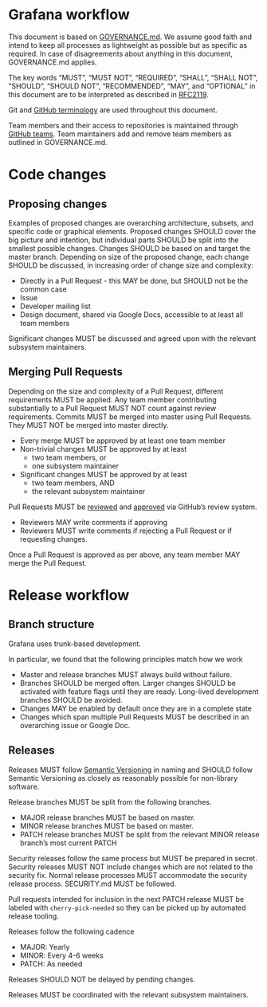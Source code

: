 # Grafana workflow

This document is based on [GOVERNANCE.md](GOVERNANCE.md). We assume good faith and intend to keep all processes as lightweight as possible but as specific as required. In case of disagreements about anything in this document, GOVERNANCE.md applies.

The key words “MUST”, “MUST NOT”, “REQUIRED”, “SHALL”, “SHALL NOT”, “SHOULD”, “SHOULD NOT”, “RECOMMENDED”, “MAY”, and “OPTIONAL” in this document are to be interpreted as described in [RFC2119](http://tools.ietf.org/html/rfc2119).

Git and [GitHub terminology](https://help.github.com/en/github/getting-started-with-github/github-glossary) are used throughout this document.

Team members and their access to repositories is maintained through [GitHub teams](https://help.github.com/en/github/setting-up-and-managing-organizations-and-teams/about-teams). Team maintainers add and remove team members as outlined in GOVERNANCE.md.

# Code changes

## Proposing changes

Examples of proposed changes are overarching architecture, subsets, and specific code or graphical elements. Proposed changes SHOULD cover the big picture and intention, but individual parts SHOULD be split into the smallest possible changes. Changes SHOULD be based on and target the master branch. Depending on size of the proposed change, each change SHOULD be discussed, in increasing order of change size and complexity:
* Directly in a Pull Request - this MAY be done, but SHOULD not be the common case
* Issue
* Developer mailing list
* Design document, shared via Google Docs, accessible to at least all team members

Significant changes MUST be discussed and agreed upon with the relevant subsystem maintainers.

## Merging Pull Requests

Depending on the size and complexity of a Pull Request, different requirements MUST be applied. Any team member contributing substantially to a Pull Request MUST NOT count against review requirements.
Commits MUST be merged into master using Pull Requests. They MUST NOT be merged into master directly.
* Every merge MUST be approved by at least one team member
* Non-trivial changes MUST be approved by at least
  * two team members, or
  * one subsystem maintainer
* Significant changes MUST be approved by at least
  * two team members, AND
  * the relevant subsystem maintainer

Pull Requests MUST be [reviewed](https://help.github.com/en/github/collaborating-with-issues-and-pull-requests/reviewing-changes-in-pull-requests) and [approved](https://help.github.com/en/github/collaborating-with-issues-and-pull-requests/approving-a-pull-request-with-required-reviews) via GitHub’s review system.
* Reviewers MAY write comments if approving
* Reviewers MUST write comments if rejecting a Pull Request or if requesting changes.

Once a Pull Request is approved as per above, any team member MAY merge the Pull Request.

# Release workflow

## Branch structure

Grafana uses trunk-based development.

In particular, we found that the following principles match how we work
* Master and release branches MUST always build without failure.
* Branches SHOULD be merged often. Larger changes SHOULD be activated with feature flags until they are ready. Long-lived development branches SHOULD be avoided.
* Changes MAY be enabled by default once they are in a complete state
* Changes which span multiple Pull Requests MUST be described in an overarching issue or Google Doc.

## Releases

Releases MUST follow [Semantic Versioning](https://semver.org/) in naming and SHOULD follow Semantic Versioning as closely as reasonably possible for non-library software.

Release branches MUST be split from the following branches.
* MAJOR release branches MUST be based on master.
* MINOR release branches MUST be based on master.
* PATCH release branches MUST be split from the relevant MINOR release branch’s most current PATCH

Security releases follow the same process but MUST be prepared in secret. Security releases MUST NOT include changes which are not related to the security fix. Normal release processes MUST accommodate the security release process. SECURITY.md MUST be followed.

Pull requests intended for inclusion in the next PATCH release MUST be labeled with `cherry-pick-needed` so they can be picked up by automated release tooling.

Releases follow the following cadence
* MAJOR: Yearly
* MINOR: Every 4-6 weeks
* PATCH: As needed

Releases SHOULD NOT be delayed by pending changes.

Releases MUST be coordinated with the relevant subsystem maintainers.
